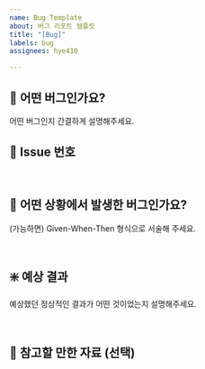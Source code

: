 ```yaml
---
name: Bug Template
about: 버그 리포트 템플릿
title: "[Bug]"
labels: bug
assignees: hye410

---
```


## 🐞 어떤 버그인가요?
어떤 버그인지 간결하게 설명해주세요.

## 📎 Issue 번호
<!-- closed #번호 -->

<br>

## 🧩 어떤 상황에서 발생한 버그인가요?
(가능하면) Given-When-Then 형식으로 서술해 주세요.

<br>

## ❇️ 예상 결과
예상했던 정상적인 결과가 어떤 것이었는지 설명해주세요.

<br>

## 🎸 참고할 만한 자료 (선택)

